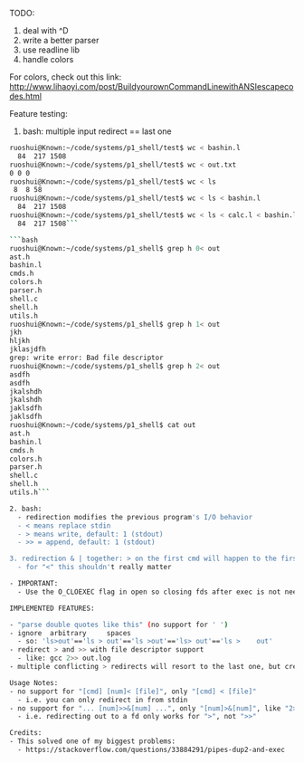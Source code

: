 TODO:
1. deal with ^D
2. write a better parser
3. use readline lib
4. handle colors


For colors, check out this link:
http://www.lihaoyi.com/post/BuildyourownCommandLinewithANSIescapecodes.html

Feature testing:
1. bash: multiple input redirect == last one
```bash
ruoshui@Known:~/code/systems/p1_shell/test$ wc < bashin.l
  84  217 1508
ruoshui@Known:~/code/systems/p1_shell/test$ wc < out.txt
0 0 0
ruoshui@Known:~/code/systems/p1_shell/test$ wc < ls
 8  8 58
ruoshui@Known:~/code/systems/p1_shell/test$ wc < ls < bashin.l
  84  217 1508
ruoshui@Known:~/code/systems/p1_shell/test$ wc < ls < calc.l < bashin.l
  84  217 1508```

```bash
ruoshui@Known:~/code/systems/p1_shell$ grep h 0< out
ast.h
bashin.l
cmds.h
colors.h
parser.h
shell.c
shell.h
utils.h
ruoshui@Known:~/code/systems/p1_shell$ grep h 1< out
jkh 
hljkh
jklasjdfh
grep: write error: Bad file descriptor
ruoshui@Known:~/code/systems/p1_shell$ grep h 2< out
asdfh
asdfh
jkalshdh
jkalshdh
jaklsdfh
jaklsdfh
ruoshui@Known:~/code/systems/p1_shell$ cat out
ast.h
bashin.l
cmds.h
colors.h
parser.h
shell.c
shell.h
utils.h```

2. bash:
  - redirection modifies the previous program's I/O behavior
  - < means replace stdin
  - > means write, default: 1 (stdout)
  - >> = append, default: 1 (stdout)

3. redirection & | together: > on the first cmd will happen to the first command, > on the second command happens to the whole thing
  - for "<" this shouldn't really matter

- IMPORTANT:
  - Use the O_CLOEXEC flag in open so closing fds after exec is not needed

IMPLEMENTED FEATURES:

- "parse double quotes like this" (no support for ' ')
- ignore  arbitrary     spaces
  - so: 'ls>out'=='ls > out'=='ls >out'=='ls> out'=='ls >    out'
- redirect > and >> with file descriptor support
  - like: gcc 2>> out.log
- multiple conflicting > redirects will resort to the last one, but creating all of the files

Usage Notes:
- no support for "[cmd] [num]< [file]", only "[cmd] < [file]"
  - i.e. you can only redirect in from stdin
- no support for "... [num]>>&[num] ...", only "[num]>&[num]", like "2>&1"
  - i.e. redirecting out to a fd only works for ">", not ">>"

Credits:
- This solved one of my biggest problems:
  - https://stackoverflow.com/questions/33884291/pipes-dup2-and-exec